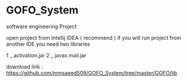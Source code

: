 # GOFO_System

software engineering Project

open project from Intellij IDEA ( recommend )
if you will run project from another IDE you need two libraries

1 _ activation.jar
2 _ javax.mail.jar

download link : https://github.com/mmsaeed509/GOFO_System/tree/master/GOFO/lib
